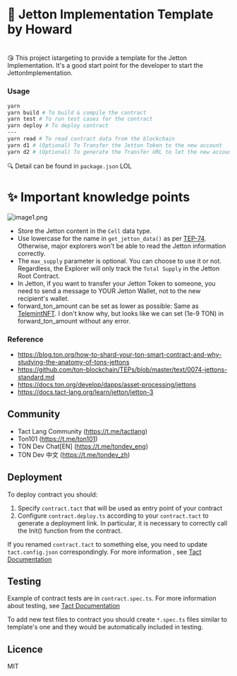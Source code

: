 # 🚚 Jetton Implementation Template by Howard
#
😘
This project istargeting to provide a template for the Jetton Implementation. It's a good start point for the developer to start the JettonImplementation.

### Usage

```bash
yarn
yarn build # To build & compile the contract
yarn test # To run test cases for the contract
yarn deploy # To deploy contract
---
yarn read # To read contract data from the blockchain
yarn d1 # (Optional) To Transfer the Jetton Token to the new account
yarn d2 # (Optional) To generate the Transfer URL to let the new account to transfer the Jetton Token to the other account
```

🔍 Detail can be found in `package.json` LOL

# ✨ Important knowledge points

![image1.png](./image1.png)

-   Store the Jetton content in the `Cell` data type.
-   Use lowercase for the name in `get_jetton_data()` as per [TEP-74](https://github.com/ton-blockchain/TEPs/blob/master/text/0074-jettons-standard.md). Otherwise, major explorers won't be able to read the Jetton information correctly.
-   The `max_supply` parameter is optional. You can choose to use it or not. Regardless, the Explorer will only track the `Total Supply` in the Jetton Root Contract.
-   In Jetton, if you want to transfer your Jetton Token to someone, you need to send a message to YOUR Jetton Wallet, not to the new recipient's wallet.
-   forward_ton_amount can be set as lower as possible: Same as [TelemintNFT](https://github.com/TelegramMessenger/telemint). I don't know why, but looks like we can set (1e-9 TON) in forward_ton_amount without any error.

### Reference

-   https://blog.ton.org/how-to-shard-your-ton-smart-contract-and-why-studying-the-anatomy-of-tons-jettons
-   https://github.com/ton-blockchain/TEPs/blob/master/text/0074-jettons-standard.md
-   https://docs.ton.org/develop/dapps/asset-processing/jettons
-   https://docs.tact-lang.org/learn/jetton/jetton-3

## Community

-   Tact Lang Community (https://t.me/tactlang)
-   Ton101 (https://t.me/ton101)
-   TON Dev Chat[EN] (https://t.me/tondev_eng)
-   TON Dev 中文 (https://t.me/tondev_zh)

## Deployment

To deploy contract you should:

1. Specify `contract.tact` that will be used as entry point of your contract
2. Configure `contract.deploy.ts` according to your `contract.tact` to generate a deployment link. In particular, it is necessary to correctly call the Init() function from the contract.

If you renamed `contract.tact` to something else, you need to update `tact.config.json` correspondingly. For more information , see [Tact Documentation](https://docs.tact-lang.org/language/guides/config)

## Testing

Example of contract tests are in `contract.spec.ts`. For more information about testing, see [Tact Documentation](https://docs.tact-lang.org/language/guides/debug)

To add new test files to contract you should create `*.spec.ts` files similar to template's one and they would be automatically included in testing.

## Licence

MIT
